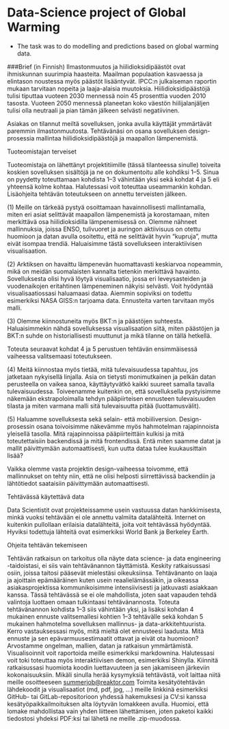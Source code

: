# Data-Science project of Global Warming
- The task was to do modelling and predictions based on global warming data. 


###Brief (in Finnish) 
Ilmastonmuutos ja hiilidioksidipäästöt ovat ihmiskunnan suurimpia haasteita. Maailman populaation kasvaessa ja elintason noustessa myös päästöt lisääntyvät. IPCC:n julkaiseman raportin mukaan tarvitaan nopeita ja laaja-alaisia muutoksia. Hiilidioksidipäästöjä tulisi tiputtaa vuoteen 2030 mennessä noin 45 prosenttia vuoden 2010 tasosta. Vuoteen 2050 mennessä planeetan koko väestön hiilijalanjäljen tulisi olla neutraali ja pian tämän jälkeen selvästi negatiivinen.

Asiakas on tilannut meiltä sovelluksen, jonka avulla käyttäjät ymmärtävät paremmin ilmastonmuutosta. Tehtävänäsi on osana sovelluksen design-prosessia mallintaa hiilidioksidipäästöjä ja maapallon lämpenemistä.

Tuoteomistajan terveiset

Tuoteomistaja on lähettänyt projektitiimille (tässä tilanteessa sinulle) toiveita koskien sovelluksen sisältöjä ja ne on dokumentoitu alle kohdiksi 1–5. Sinua on pyydetty toteuttamaan kohdista 1–3 vähintään yksi sekä kohdat 4 ja 5 eli yhteensä kolme kohtaa. Halutessasi voit toteuttaa useammankin kohdan. Lisäohjeita tehtävän toteutukseen on annettu terveisten jälkeen.

(1) Meille on tärkeää pystyä osoittamaan havainnollisesti mallintamalla, miten eri asiat selittävät maapallon lämpenemistä ja korostamaan, miten merkittävä osa hiilidioksidilla lämpenemisessä on. Olemme nähneet mallinnuksia, joissa ENSO, tulivuoret ja auringon aktiivisuus on otettu huomioon ja datan avulla osoitettu, että ne selittävät hyvin “kupruja”, mutta eivät isompaa trendiä. Haluaisimme tästä sovellukseen interaktiivisen visualisaation.

(2) Arktiksen on havaittu lämpenevän huomattavasti keskiarvoa nopeammin, mikä on meidän suomalaisten kannalta tietenkin merkittävä havainto. Sovelluksesta olisi hyvä löytyä visualisaatio, jossa eri leveysasteiden ja vuodenaikojen eritahtinen lämpeneminen näkyisi selvästi. Voit hyödyntää visualisaatiossasi haluamaasi dataa. Aiemmin sopiviksi on todettu esimerkiksi NASA GISS:n tarjoama data. Ennusteita varten tarvitaan myös malli.

(3) Olemme kiinnostuneita myös BKT:n ja päästöjen suhteesta. Haluaisimmekin nähdä sovelluksessa visualisaation siitä, miten päästöjen ja BKT:n suhde on historiallisesti muuttunut ja mikä tilanne on tällä hetkellä.

Toteuta seuraavat kohdat 4 ja 5 perustuen tehtävän ensimmäisessä vaiheessa valitsemaasi toteutukseen.

(4) Meitä kiinnostaa myös tietää, mitä tulevaisuudessa tapahtuu, jos jatketaan nykyisellä linjalla. Asia on tietysti monimutkainen ja pelkän datan perusteella on vaikea sanoa, käyttäytyvätkö kaikki suureet samalla tavalla tulevaisuudessa. Toiveenamme kuitenkin on, että sovelluksella pystyisimme näkemään ekstrapoloimalla tehdyn pääpiirteisen ennusteen tulevaisuuden tilasta ja miten varmana malli sitä tulevaisuutta pitää (luottamusvälit).

(5) Haluamme sovelluksesta sekä selain- että mobiiliversion. Design-prosessin osana toivoisimme näkevämme myös hahmotelman rajapinnoista yleisellä tasolla. Mitä rajapinnoissa pääpiirteittäin kulkisi ja mitä toteutettaisiin backendissä ja mitä frontendissä. Entä miten saamme datat ja mallit päivittymään automaattisesti, kun uutta dataa tulee kuukausittain lisää?

Vaikka olemme vasta projektin design-vaiheessa toivomme, että mallinnukset on tehty niin, että ne olisi helposti siirrettävissä backendiin ja lähtötiedot saataisiin päivittymään automaattisesti.

Tehtävässä käytettävä data

Data Scientistit ovat projekteissamme usein vastuussa datan hankkimisesta, minkä vuoksi tehtävään ei ole annettu valmiita datalähteitä. Internet on kuitenkin pullollaan erilaisia datalähteitä, joita voit tehtävässä hyödyntää. Hyviksi todettuja lähteitä ovat esimerkiksi World Bank ja Berkeley Earth.

Ohjeita tehtävän tekemiseen

Tehtävän ratkaisun on tarkoitus olla näyte data science- ja data engineering -taidoistasi, ei siis vain tehtävänannon täyttämistä. Keskity ratkaisussasi osiin, joissa taitosi pääsevät mielestäsi oikeuksiinsa. Tehtävänanto on laaja ja ajoittain epämääräinen kuten usein reaalielämässäkin, ja oikeassa asiakasprojektissa kommunikoisimme intensiivisesti ja jatkuvasti asiakkaan kanssa. Tässä tehtävässä se ei ole mahdollista, joten saat vapauden tehdä valintoja luottaen omaan tulkintaasi tehtävänannosta.
Toteuta tehtävänannon kohdista 1–3 siis vähintään yksi, ja lisäksi kohdan 4 mukainen ennuste valitsemallesi kohtien 1–3 tehtävälle sekä kohdan 5 mukainen hahmotelma sovelluksen mallinnus- ja data-arkkitehtuurista. Kerro vastauksessasi myös, mitä mieltä olet ennusteesi laadusta. Mitä ennuste ja sen epävarmuusestimaatit ottavat ja eivät ota huomioon? Arvostamme ongelman, mallien, datan ja ratkaisun ymmärtämistä.
Visualisoinnit voit raportoida meille esimerkiksi markdownina. Halutessasi voit toki toteuttaa myös interaktiivisen demon, esimerkiksi Shinylla. Kiinnitä ratkaisussasi huomiota koodin luettavuuteen ja sen jakamiseen järkeviin kokonaisuuksiin.
Mikäli sinulla herää kysymyksiä tehtävästä, voit laittaa niitä meille osoitteeseen summerjob@reaktor.com
Toimita kesätyötehtävän lähdekoodit ja visualisaatiot (md, pdf, jpg, …) meille linkkinä esimerkiksi GitHub- tai GitLab-repositorioon yhdessä hakemuksesi ja CV:si kanssa kesätyöpaikkailmoituksen alta löytyvän lomakkeen avulla. Huomioi, että lomake mahdollistaa vain yhden liitteen lähettämisen, joten paketoi kaikki tiedostosi yhdeksi PDF:ksi tai lähetä ne meille .zip-muodossa. 

